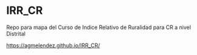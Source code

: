 # IRR_CR
Repo para mapa del Curso de Indice Relativo de Ruralidad para CR a nivel Distrital

https://agmelendez.github.io/IRR_CR/

